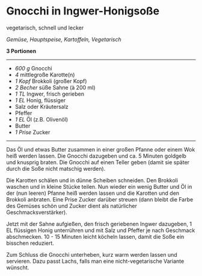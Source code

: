 # Gnocchi in Ingwer-Honigsoße

vegetarisch, schnell und lecker

*Gemüse, Hauptspeise, Kartoffeln, Vegetarisch*

**3 Portionen**

---

- *600 g* Gnocchi
- *4* mittlegroße Karotte(n)
- *1 Kopf* Brokkoli (großer Kopf)
- *2 Becher* süße Sahne (à 200 ml)
- *1 TL* Ingwer, frisch gerieben
- *1 EL* Honig, flüssiger
- Salz oder Kräutersalz
- Pfeffer
- *1 EL* Öl (z.B. Olivenöl)
- Butter
- *1 Prise* Zucker

---

Das Öl und etwas Butter zusammen in einer großen Pfanne oder einem Wok heiß werden lassen. Die Gnocchi dazugeben und ca. 5 Minuten goldgelb und knusprig braten. Die Gnocchi auf einen Teller geben (damit sie später durch die Soße nicht matschig werden). 

Die Karotten schälen und in dünne Scheiben schneiden. Den Brokkoli waschen und in kleine Stücke teilen. Nun wieder ein wenig Butter und Öl in der (nun leeren) Pfanne heiß werden lassen und die Karotten und den Brokkoli anbraten. Eine Prise Zucker darüber streuen (dann bleibt die Farbe des Gemüses schön und Zucker dient als natürlicher Geschmacksverstärker). 

Jetzt mit der Sahne aufgießen, den frisch geriebenen Ingwer dazugeben, 1 EL flüssigen Honig unterrühren und mit Salz und Pfeffer je nach Geschmack abschmecken. 10 - 15 Minuten leicht köcheln lassen, damit die Soße ein bisschen reduziert. 

Zum Schluss die Gnocchi unterheben, kurz warm werden lassen und servieren. Dazu passt Lachs, falls man eine nicht-vegetarische Variante wünscht.
